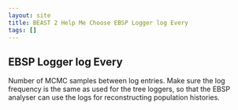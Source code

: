 ```yaml
---
layout: site
title: BEAST 2 Help Me Choose EBSP Logger log Every
tags: []
---
```


## EBSP Logger log Every

Number of MCMC samples between log entries.
Make sure the log frequency is the same as used for the tree loggers, so that the EBSP analyser can use the logs for reconstructing population histories.
